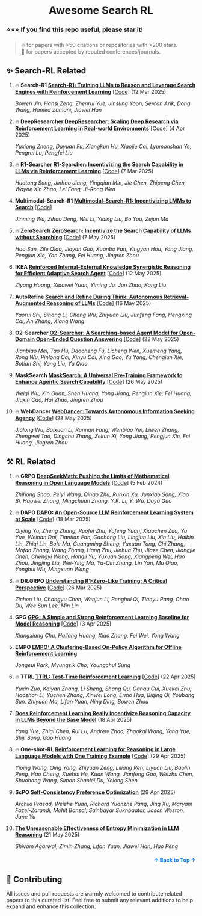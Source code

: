 <a name="readme-top"></a>

<h1 align="center">Awesome Search RL</h1>

### :star::star::star: If you find this repo useful, please star it!

> 🔥 for papers with >50 citations or repositories with >200 stars.\
> 📖 for papers accepted by reputed conferences/journals.

## ✨ Search-RL Related

1. 🔥 **Search-R1 [Search-R1: Training LLMs to Reason and Leverage Search Engines with Reinforcement Learning](https://arxiv.org/abs/2503.09516)** [[Code](https://github.com/PeterGriffinJin/Search-R1)] (12 Mar 2025)

   *Bowen Jin, Hansi Zeng, Zhenrui Yue, Jinsung Yoon, Sercan Arik, Dong Wang, Hamed Zamani, Jiawei Han*

1. 🔥 **DeepResearcher [DeepResearcher: Scaling Deep Research via Reinforcement Learning in Real-world Environments](https://arxiv.org/abs/2504.03160)** [[Code](https://github.com/GAIR-NLP/DeepResearcher)] (4 Apr 2025)

   *Yuxiang Zheng, Dayuan Fu, Xiangkun Hu, Xiaojie Cai, Lyumanshan Ye, Pengrui Lu, Pengfei Liu*

1. 🔥 **R1-Searcher [R1-Searcher: Incentivizing the Search Capability in LLMs via Reinforcement Learning](https://arxiv.org/abs/2503.05592)** [[Code](https://github.com/RUCAIBox/R1-Searcher)] (7 Mar 2025)

   *Huatong Song, Jinhao Jiang, Yingqian Min, Jie Chen, Zhipeng Chen, Wayne Xin Zhao, Lei Fang, Ji-Rong Wen*

1. **Multimodal-Search-R1 [Multimodal-Search-R1: Incentivizing LMMs to Search](https://kimingng.notion.site/MMSearch-R1-Incentivizing-LMMs-to-Search-1bcce992031880b2bc64fde13ef83e2a)** [[Code](https://github.com/EvolvingLMMs-Lab/multimodal-search-r1)]

   *Jinming Wu, Zihao Deng, Wei Li, Yiding Liu, Bo You, Zejun Ma*

1. 🔥 **ZeroSearch [ZeroSearch: Incentivize the Search Capability of LLMs without Searching](https://arxiv.org/abs/2505.04588)** [[Code](https://github.com/Alibaba-NLP/ZeroSearch)] (7 May 2025)

   *Hao Sun, Zile Qiao, Jiayan Guo, Xuanbo Fan, Yingyan Hou, Yong Jiang, Pengjun Xie, Yan Zhang, Fei Huang, Jingren Zhou*

1. **IKEA [Reinforced Internal-External Knowledge Synergistic Reasoning for Efficient Adaptive Search Agent](https://arxiv.org/abs/2505.07596)** [[Code](https://github.com/hzy312/knowledge-r1)] (12 May 2025)

   *Ziyang Huang, Xiaowei Yuan, Yiming Ju, Jun Zhao, Kang Liu*

1. **AutoRefine [Search and Refine During Think: Autonomous Retrieval-Augmented Reasoning of LLMs](https://arxiv.org/abs/2505.11277)** [[Code](https://github.com/syr-cn/AutoRefine)] (16 May 2025)

   *Yaorui Shi, Sihang Li, Chang Wu, Zhiyuan Liu, Junfeng Fang, Hengxing Cai, An Zhang, Xiang Wang*

1. **O2-Searcher [O2-Searcher: A Searching-based Agent Model for Open-Domain Open-Ended Question Answering](https://arxiv.org/abs/2505.16582)** [[Code](https://github.com/Acade-Mate/O2-Searcher)] (22 May 2025)

   *Jianbiao Mei, Tao Hu, Daocheng Fu, Licheng Wen, Xuemeng Yang, Rong Wu, Pinlong Cai, Xinyu Cai, Xing Gao, Yu Yang, Chengjun Xie, Botian Shi, Yong Liu, Yu Qiao*

1. **MaskSearch [MaskSearch: A Universal Pre-Training Framework to Enhance Agentic Search Capability](https://arxiv.org/abs/2505.20285)** [[Code](https://github.com/Alibaba-NLP/MaskSearch)] (26 May 2025)

   *Weiqi Wu, Xin Guan, Shen Huang, Yong Jiang, Pengjun Xie, Fei Huang, Jiuxin Cao, Hai Zhao, Jingren Zhou*

1. 🔥 **WebDancer [WebDancer: Towards Autonomous Information Seeking Agency](https://arxiv.org/abs/2505.20285)** [[Code](https://github.com/Alibaba-NLP/WebAgent)] (28 May 2025)

   *Jialong Wu, Baixuan Li, Runnan Fang, Wenbiao Yin, Liwen Zhang, Zhengwei Tao, Dingchu Zhang, Zekun Xi, Yong Jiang, Pengjun Xie, Fei Huang, Jingren Zhou*

## ⚒️ RL Related

1. 🔥 **GRPO [DeepSeekMath: Pushing the Limits of Mathematical Reasoning in Open Language Models](https://arxiv.org/abs/2402.03300)** [[Code](https://github.com/deepseek-ai/DeepSeek-Math)] (5 Feb 2024)

   *Zhihong Shao, Peiyi Wang, Qihao Zhu, Runxin Xu, Junxiao Song, Xiao Bi, Haowei Zhang, Mingchuan Zhang, Y.K. Li, Y. Wu, Daya Guo*

1. 🔥 **DAPO [DAPO: An Open-Source LLM Reinforcement Learning System at Scale](https://arxiv.org/abs/2503.14476)** [[Code](https://github.com/BytedTsinghua-SIA/DAPO)] (18 Mar 2025)

   *Qiying Yu, Zheng Zhang, Ruofei Zhu, Yufeng Yuan, Xiaochen Zuo, Yu Yue, Weinan Dai, Tiantian Fan, Gaohong Liu, Lingjun Liu, Xin Liu, Haibin Lin, Zhiqi Lin, Bole Ma, Guangming Sheng, Yuxuan Tong, Chi Zhang, Mofan Zhang, Wang Zhang, Hang Zhu, Jinhua Zhu, Jiaze Chen, Jiangjie Chen, Chengyi Wang, Hongli Yu, Yuxuan Song, Xiangpeng Wei, Hao Zhou, Jingjing Liu, Wei-Ying Ma, Ya-Qin Zhang, Lin Yan, Mu Qiao, Yonghui Wu, Mingxuan Wang*

1. 🔥 **DR.GRPO [Understanding R1-Zero-Like Training: A Critical Perspective](https://arxiv.org/abs/2503.20783)** [[Code](https://github.com/sail-sg/understand-r1-zero)] (26 Mar 2025)

   *Zichen Liu, Changyu Chen, Wenjun Li, Penghui Qi, Tianyu Pang, Chao Du, Wee Sun Lee, Min Lin*

1. **GPG [GPG: A Simple and Strong Reinforcement Learning Baseline for Model Reasoning](https://arxiv.org/abs/2504.02546)** [[Code](https://github.com/AMAP-ML/GPG)] (3 Apr 2025)

   *Xiangxiang Chu, Hailang Huang, Xiao Zhang, Fei Wei, Yong Wang*

1. **EMPO [EMPO: A Clustering-Based On-Policy Algorithm for Offline Reinforcement Learning](https://openreview.net/pdf?id=Vga4Kz3rEj)**

   *Jongeui Park, Myungsik Cho, Youngchul Sung*

1. 🔥 **TTRL [TTRL: Test-Time Reinforcement Learning](https://arxiv.org/abs/2504.16084)** [[Code](https://github.com/PRIME-RL/TTRL)] (22 Apr 2025)

   *Yuxin Zuo, Kaiyan Zhang, Li Sheng, Shang Qu, Ganqu Cui, Xuekai Zhu, Haozhan Li, Yuchen Zhang, Xinwei Long, Ermo Hua, Biqing Qi, Youbang Sun, Zhiyuan Ma, Lifan Yuan, Ning Ding, Bowen Zhou*

1. **[Does Reinforcement Learning Really Incentivize Reasoning Capacity in LLMs Beyond the Base Model](https://arxiv.org/abs/2504.13837)** (18 Apr 2025)

   *Yang Yue, Zhiqi Chen, Rui Lu, Andrew Zhao, Zhaokai Wang, Yang Yue, Shiji Song, Gao Huang*

1. 🔥 **One-shot-RL [Reinforcement Learning for Reasoning in Large Language Models with One Training Example](https://arxiv.org/abs/2504.20571)** [[Code](https://github.com/ypwang61/One-Shot-RLVR)] (29 Apr 2025)

   *Yiping Wang, Qing Yang, Zhiyuan Zeng, Liliang Ren, Liyuan Liu, Baolin Peng, Hao Cheng, Xuehai He, Kuan Wang, Jianfeng Gao, Weizhu Chen, Shuohang Wang, Simon Shaolei Du, Yelong Shen*

1. **ScPO [Self-Consistency Preference Optimization](https://arxiv.org/abs/2411.04109)** (29 Apr 2025)

   *Archiki Prasad, Weizhe Yuan, Richard Yuanzhe Pang, Jing Xu, Maryam Fazel-Zarandi, Mohit Bansal, Sainbayar Sukhbaatar, Jason Weston, Jane Yu*

1. **[The Unreasonable Effectiveness of Entropy Minimization in LLM Reasoning](https://arxiv.org/abs/2505.15134)** (21 May 2025)

   *Shivam Agarwal, Zimin Zhang, Lifan Yuan, Jiawei Han, Hao Peng*

<p align="right" style="font-size: 14px; color: #555; margin-top: 20px;">
    <a href="#readme-top" style="text-decoration: none; color: #007bff; font-weight: bold;">
        ↑ Back to Top ↑
    </a>
</p>

## 🍺 Contributing

All issues and pull requests are warmly welcomed to contribute related papers to this curated list! Feel free to submit any relevant additions to help expand and enhance this collection.
